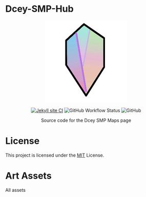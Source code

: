 # Dcey-SMP-Hub
<div align=center>
<img src="Dcey SMP Logo V4 Release (256 Resize).png">

[![Jekyll site CI](https://github.com/No767/Dcey-SMP-Hub/actions/workflows/jekyll.yml/badge.svg?branch=main)](https://github.com/No767/Dcey-SMP-Hub/actions/workflows/jekyll.yml) <img alt="GitHub Workflow Status" src="https://img.shields.io/github/workflow/status/No767/Dcey-SMP-Hub/Jekyll%20site%20CI"> <img alt="GitHub" src="https://img.shields.io/github/license/No767/Dcey-SMP-Hub">

Source code for the Dcey SMP Maps page

<div align=left>

# License
This project is licensed under the [MIT](https://github.com/No767/Dcey-SMP-Hub/blob/master/LICENSE) License. 

# Art Assets
All assets